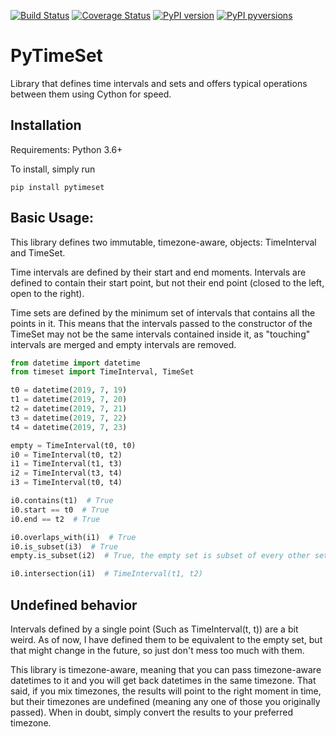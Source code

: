 [![Build Status](https://travis-ci.org/gflorio/pytimeset.svg?branch=master)](https://travis-ci.org/gflorio/pytimeset)
[![Coverage Status](https://coveralls.io/repos/github/GFlorio/pytimeset/badge.svg?branch=master)](https://coveralls.io/github/GFlorio/pytimeset?branch=master)
[![PyPI version](https://badge.fury.io/py/pytimeset.svg)](https://badge.fury.io/py/pytimeset)
[![PyPI pyversions](https://img.shields.io/pypi/pyversions/pytimeset.svg)](https://pypi.python.org/pypi/pytimeset/)

# PyTimeSet

Library that defines time intervals and sets and offers typical operations
between them using Cython for speed.

## Installation

Requirements: Python 3.6+

To install, simply run
```shell script
pip install pytimeset
```

## Basic Usage:

This library defines two immutable, timezone-aware, objects: TimeInterval and TimeSet.

Time intervals are defined by their start and end moments. Intervals
are defined to contain their start point, but not their end point (closed to the 
left, open to the right).

Time sets are defined by the minimum set of intervals that contains all the points in it.
This means that the intervals passed to the constructor of the TimeSet may not be
the same intervals contained inside it, as "touching" intervals are merged and empty intervals are
removed.

```python
from datetime import datetime
from timeset import TimeInterval, TimeSet

t0 = datetime(2019, 7, 19)
t1 = datetime(2019, 7, 20)
t2 = datetime(2019, 7, 21)
t3 = datetime(2019, 7, 22)
t4 = datetime(2019, 7, 23)

empty = TimeInterval(t0, t0)
i0 = TimeInterval(t0, t2)
i1 = TimeInterval(t1, t3)
i2 = TimeInterval(t3, t4)
i3 = TimeInterval(t0, t4)

i0.contains(t1)  # True
i0.start == t0  # True
i0.end == t2  # True

i0.overlaps_with(i1)  # True
i0.is_subset(i3)  # True
empty.is_subset(i2)  # True, the empty set is subset of every other set.

i0.intersection(i1)  # TimeInterval(t1, t2)

```

## Undefined behavior

Intervals defined by a single point (Such as TimeInterval(t, t)) are a bit weird.
As of now, I have defined them to be equivalent to the empty set, but that might change in the future,
so just don't mess too much with them.

This library is timezone-aware, meaning that you can pass timezone-aware datetimes to it and you will
get back datetimes in the same timezone. That said, if you mix timezones, the results will point to the
right moment in time, but their timezones are undefined (meaning any one of those you originally passed).
When in doubt, simply convert the results to your preferred timezone.
